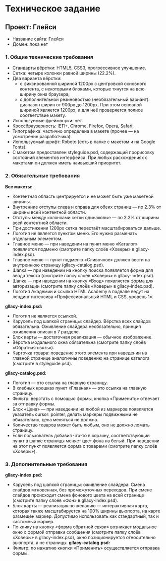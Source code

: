 # Техническое задание

## __Проект: Глейси__

* Название сайта: Глейси
* Домен: пока нет
### 1. Общие технические требования
  * Стандарты вёрстки: HTML5, CSS3, прогрессивное улучшение.
  * Сетка: четыре колонки равной ширины (22.2%).
  * Два варианта вёрстки:
    * с фиксированной шириной 1200px с центровкой основного контента, с некоторыми блоками, которые тянутся на всю ширину окна браузера;
    * с дополнительной резиновостью (необязательный вариант): диапазон ширин от 900px до 1200px. При этом основной шириной является 1200px, и для неё проверяется полное соответствие макету.
  * Используемые фреймворки: нет.
  * Кроссбраузерность: IE11+, Chrome, Firefox, Opera, Safari.
  * Типографика: частично определена в макете (прочее — на усмотрение разработчика).
  * Используемый шрифт: Roboto (есть в папке с макетом и на Google Fonts).
  * С макетом предоставлен styleguide.psd, содержащий прорисовку состояний элементов интерфейса. При любых расхождениях с макетами он должен иметь наивысший приоритет.
### 2. Обязательные требования
  __Все макеты:__
  * Контентная область центрируется и не может быть уже макетной ширины.
  * Внутренние отступы слева и справа для обеих страниц — по 2.3% от ширины всей контентной области.
  * Отступы между колонками сетки одинаковые — по 2.2% от ширины всей контентной области.
  * При достижении 1200px сетка перестаёт масштабироваться дальше.
  * Логотип не является пунктом меню. Его нужно размечать отдельным элементом.
  * Главное меню — при наведении на пункт меню «Каталог» появляется подменю (смотрите папку слоёв «Ховеры» в gllacy-index.psd).
  * Главное меню — пункт подменю «Сливочное» должен вести на внутреннюю страницу (gllacy-catalog.psd).
  * Шапка — при наведении на кнопку поиска появляется форма для ввода текста (смотрите папку слоёв «Ховеры» в gllacy-index.psd).
  * Шапка — при наведении на кнопку «Вход» появляется форма для авторизации (смотрите папку слоёв «Ховеры» в gllacy-index.psd).
  * Логотип Академии и ссылка HTML Academy в подвале ведут на лендинг интенсива «Профессиональный HTML и CSS, уровень 1».
  
__gllacy-index.psd:__
  * Логотип не является ссылкой.
  * Карусель под шапкой страницы: слайдер. Вёрстка всех слайдов обязательна. Оживление слайдера необязательно, принцип оживления описан в 7 разделе.
  * Блок карты — достаточная реализация — обычное изображение.
  * Вёрстка модального окна обязательна (смотрите папку слоёв «Обратная связь»).
  * Карточка товара: поведение этого элемента при наведении на главной странице аналогичны поведению на странице каталога (смотрите в styleguide.psd).

__gllacy-catalog.psd:__
  * Логотип — это ссылка на главную страницу.
  * В хлебных крошках пункт «Главная» — это ссылка на главную страницу.
  * Фильтр: верстать с помощью формы, кнопка «Применить» отвечает за отправку формы.
  * Блок «Цена» — при наведении на любой из маркеров появляется указатель cursor: pointer, делать маркеры подвижными не обязательно, цена меняться не должна.
  * Количество товаров может быть любым, оно не должно ломать страницу.
  * Если пользователь добавил что-то в корзину, соответствующий пункт в шапке страницы меняет цвет фона на белый. При наведении на этот пункт появляется форма с товарами (смотрите папку слоёв «Ховеры»).
### 3. Дополнительные требования

__gllacy-index.psd:__
  * Карусель под шапкой страницы: оживление слайдера. Cмена слайдов мгновенная, без промежуточных переходов. При смене слайдов происходит смена фонового цвета на  всей странице (смотрите папку слоёв «Фон» в gllacy-index.psd).
  * Блок карты — реализация по желанию — интерактивная карта, которая также масштабируется на 100% ширины вьюпорта, на карте размещён маркер. Допустимо  использовать как стандартный, так и кастомный маркер.
  * По клику на кнопку «форма обратной связи» возникает модальное окно с формой отправки сообщения (смотрите папку слоёв «Ховеры» в gllacy-index.psd), окно  позиционируется относительно вьюпорта, а не страницы.
__gllacy-catalog.psd:__
  * Фильтр: по нажатию кнопки «Применить» осуществляется отправка формы.
